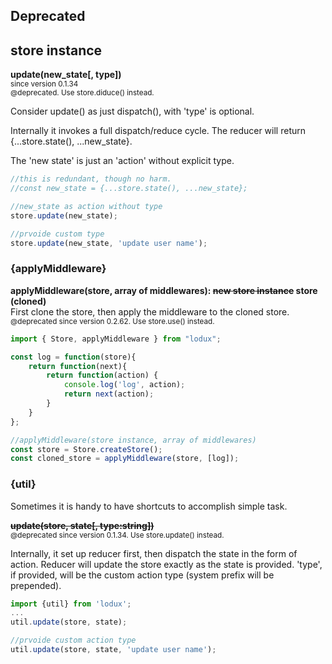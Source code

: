 
## Deprecated

## store instance
__update(new_state[, type])__  
<small>since version 0.1.34</small>  
<small>@deprecated. Use store.diduce() instead.</small>  

Consider update() as just dispatch(), with 'type' is optional.  

Internally it invokes a full dispatch/reduce cycle. The reducer will return {...store.state(), ...new_state}.  

The 'new state' is just an 'action' without explicit type.    

```javascript
//this is redundant, though no harm.
//const new_state = {...store.state(), ...new_state};

//new_state as action without type
store.update(new_state);

//prvoide custom type
store.update(new_state, 'update user name');
```


### {applyMiddleware}
__applyMiddleware(store, array of middlewares): <s>new store instance</s> store (cloned)__  
First clone the store, then apply the middleware to the cloned store.  
<small>@deprecated since version 0.2.62. Use store.use() instead.</small>
```javascript
import { Store, applyMiddleware } from "lodux";

const log = function(store){ 
    return function(next){ 
        return function(action) {
            console.log('log', action);
            return next(action);
        }
    }
};

//applyMiddleware(store instance, array of middlewares)
const store = Store.createStore();
const cloned_store = applyMiddleware(store, [log]);
```

### {util}
Sometimes it is handy to have shortcuts to accomplish simple task.  

__<s>update(store, state[, type:string])</s>__  
<small>@deprecated since version 0.1.34. Use store.update() instead.</small>

Internally, it set up reducer first, then dispatch the state in the form of action. Reducer will update the store exactly as the state is provided. 
'type', if provided, will be the custom action type (system prefix will be prepended).
```javascript
import {util} from 'lodux';
...
util.update(store, state);

//prvoide custom action type
util.update(store, state, 'update user name');
```
